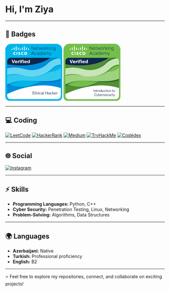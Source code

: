 # Hi, I'm Ziya

---

## 🏅 Badges

<!-- Cisco Networking Academy Ethical Hacker Badge -->
<img src="images/cisco-ethical-hacker-badge.png" alt="Cisco Networking Academy - Ethical Hacker Verified Badge" width="180" />

<!-- Cisco Networking Academy Cybersecurity Badge -->
<img src="images/cisco-cybersecurity-badge.png" alt="Cisco Networking Academy - Cybersecurity Verified Badge" width="180" />

---

## 💻 Coding

[![LeetCode](https://img.shields.io/badge/LeetCode-FFA116?style=for-the-badge&logo=leetcode&logoColor=white)](https://leetcode.com/ziyashalbuzovcc)
[![HackerRank](https://img.shields.io/badge/HackerRank-2EC866?style=for-the-badge&logo=HackerRank&logoColor=white)](https://www.hackerrank.com/ziyashalbuzovcc)
[![Medium](https://img.shields.io/badge/Medium-000000?style=for-the-badge&logo=medium&logoColor=white)](https://medium.com/@ziyashalbuzovcc)
[![TryHackMe](https://img.shields.io/badge/TryHackMe-212C42?style=for-the-badge&logo=tryhackme&logoColor=white)](https://tryhackme.com/p/zante)
[![Codédex](https://img.shields.io/badge/Codédex-1E90FF?style=for-the-badge&logo=codeforces&logoColor=white)](https://www.codedex.io/@ziyashalbuzovcc)

---

## 🌐 Social

[![Instagram](https://img.shields.io/badge/Instagram-E4405F?style=for-the-badge&logo=instagram&logoColor=white)](https://www.instagram.com/shalbuzov407/)

---

## ⚡ Skills

- **Programming Languages:** Python, C++
- **Cyber Security:** Penetration Testing, Linux, Networking
- **Problem-Solving:** Algorithms, Data Structures  

---

## 🌍 Languages

- **Azerbaijani:** Native  
- **Turkish:** Professional proficiency  
- **English:** B2  

---

⭐️ Feel free to explore my repositories, connect, and collaborate on exciting projects!
